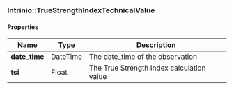 

[//]: # (CLASS:Intrinio::TrueStrengthIndexTechnicalValue)

[//]: # (KIND:object)

### Intrinio::TrueStrengthIndexTechnicalValue

#### Properties

[//]: # (START_DEFINITION)

Name | Type | Description
------------ | ------------- | -------------
**date_time** | DateTime | The date_time of the observation &nbsp;
**tsi** | Float | The True Strength Index calculation value &nbsp;

[//]: # (END_DEFINITION)



